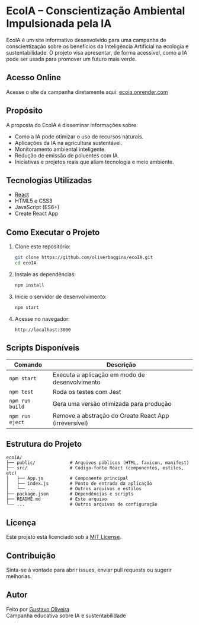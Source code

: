 # EcoIA – Conscientização Ambiental Impulsionada pela IA

EcoIA é um site informativo desenvolvido para uma campanha de conscientização sobre os benefícios da Inteligência Artificial na ecologia e sustentabilidade. O projeto visa apresentar, de forma acessível, como a IA pode ser usada para promover um futuro mais verde.

## Acesso Online

Acesse o site da campanha diretamente aqui: [ecoia.onrender.com](https://ecoia.onrender.com/)

## Propósito

A proposta do EcoIA é disseminar informações sobre:

- Como a IA pode otimizar o uso de recursos naturais.
- Aplicações da IA na agricultura sustentável.
- Monitoramento ambiental inteligente.
- Redução de emissão de poluentes com IA.
- Iniciativas e projetos reais que aliam tecnologia e meio ambiente.

## Tecnologias Utilizadas

- [React](https://reactjs.org/)
- HTML5 e CSS3
- JavaScript (ES6+)
- Create React App

## Como Executar o Projeto

1. Clone este repositório:
   ```bash
   git clone https://github.com/oliverbaggins/ecoIA.git
   cd ecoIA
   ```

2. Instale as dependências:
   ```bash
   npm install
   ```

3. Inicie o servidor de desenvolvimento:
   ```bash
   npm start
   ```

4. Acesse no navegador:
   ```
   http://localhost:3000
   ```

## Scripts Disponíveis

| Comando           | Descrição                                  |
|------------------|----------------------------------------------|
| `npm start`      | Executa a aplicação em modo de desenvolvimento |
| `npm test`       | Roda os testes com Jest                     |
| `npm run build`  | Gera uma versão otimizada para produção     |
| `npm run eject`  | Remove a abstração do Create React App (irreversível) |

## Estrutura do Projeto

```
ecoIA/
├── public/             # Arquivos públicos (HTML, favicon, manifest)
├── src/                # Código-fonte React (componentes, estilos, etc)
│   ├── App.js          # Componente principal
│   ├── index.js        # Ponto de entrada da aplicação
│   └── ...             # Outros arquivos e estilos
├── package.json        # Dependências e scripts
├── README.md           # Este arquivo
└── ...                 # Outros arquivos de configuração
```

## Licença

Este projeto está licenciado sob a [MIT License](LICENSE).

## Contribuição

Sinta-se à vontade para abrir issues, enviar pull requests ou sugerir melhorias.

## Autor

Feito por [Gustavo Oliveira](https://github.com/oliverbaggins)  
Campanha educativa sobre IA e sustentabilidade
